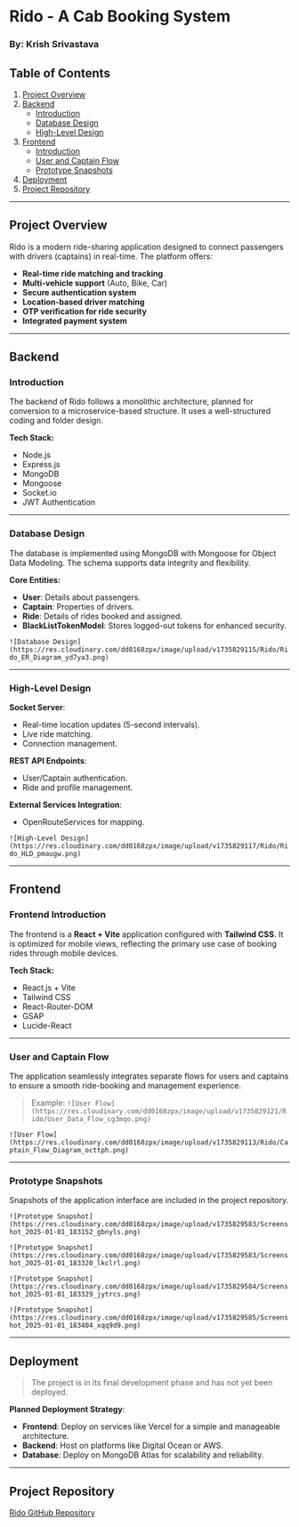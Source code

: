 # Rido - A Cab Booking System

### By: Krish Srivastava

## Table of Contents

1. [Project Overview](#project-overview)
2. [Backend](#backend)
   - [Introduction](#introduction)
   - [Database Design](#database-design)
   - [High-Level Design](#high-level-design)
3. [Frontend](#frontend)
   - [Introduction](#frontend-introduction)
   - [User and Captain Flow](#user-and-captain-flow)
   - [Prototype Snapshots](#prototype-snapshots)
4. [Deployment](#deployment)
5. [Project Repository](#project-repository)

---

## Project Overview

Rido is a modern ride-sharing application designed to connect passengers with drivers (captains) in real-time. The platform offers:

- **Real-time ride matching and tracking**
- **Multi-vehicle support** (Auto, Bike, Car)
- **Secure authentication system**
- **Location-based driver matching**
- **OTP verification for ride security**
- **Integrated payment system**

---

## Backend

### Introduction

The backend of Rido follows a monolithic architecture, planned for conversion to a microservice-based structure. It uses a well-structured coding and folder design.

**Tech Stack:**
- Node.js
- Express.js
- MongoDB
- Mongoose
- Socket.io
- JWT Authentication

---

### Database Design

The database is implemented using MongoDB with Mongoose for Object Data Modeling. The schema supports data integrity and flexibility.

**Core Entities:**
- **User**: Details about passengers.
- **Captain**: Properties of drivers.
- **Ride**: Details of rides booked and assigned.
- **BlackListTokenModel**: Stores logged-out tokens for enhanced security.

<!-- > **Image Placeholder**: Add an ER diagram or schema design image here. -->
`![Database Design](https://res.cloudinary.com/dd0168zpx/image/upload/v1735829115/Rido/Rido_ER_Diagram_yd7ya3.png)`

---

### High-Level Design

**Socket Server**:
- Real-time location updates (5-second intervals).
- Live ride matching.
- Connection management.

**REST API Endpoints**:
- User/Captain authentication.
- Ride and profile management.

**External Services Integration**:
- OpenRouteServices for mapping.

<!-- > **Image Placeholder**: Add a flowchart or architecture diagram here. -->
`![High-Level Design](https://res.cloudinary.com/dd0168zpx/image/upload/v1735829117/Rido/Rido_HLD_pmaugw.png)`

---

## Frontend

### Frontend Introduction

The frontend is a **React + Vite** application configured with **Tailwind CSS**. It is optimized for mobile views, reflecting the primary use case of booking rides through mobile devices.

**Tech Stack:**
- React.js + Vite
- Tailwind CSS
- React-Router-DOM
- GSAP
- Lucide-React

<!-- > **Image Placeholder**: Add a screenshot of the frontend landing page here. -->
<!-- `![Frontend Screenshot](URL_TO_FRONTEND_IMAGE)` -->

---

### User and Captain Flow

The application seamlessly integrates separate flows for users and captains to ensure a smooth ride-booking and management experience.

<!-- > **Image Placeholder**: Add a diagram or illustration of the data flow between user and captain. -->
> Example: `![User Flow](https://res.cloudinary.com/dd0168zpx/image/upload/v1735829121/Rido/User_Data_Flow_cg3mqo.png)`

<!-- > **Image Placeholder**: Add a diagram or illustration of the data flow between user and captain. -->
`![User Flow](https://res.cloudinary.com/dd0168zpx/image/upload/v1735829113/Rido/Captain_Flow_Diagram_octtph.png)`

---

### Prototype Snapshots

Snapshots of the application interface are included in the project repository.

<!-- > **Image Placeholder**: Add snapshots of key screens here. -->
`![Prototype Snapshot](https://res.cloudinary.com/dd0168zpx/image/upload/v1735829583/Screenshot_2025-01-01_183152_gbnyls.png)`

`![Prototype Snapshot](https://res.cloudinary.com/dd0168zpx/image/upload/v1735829583/Screenshot_2025-01-01_183320_lkclrl.png)`

`![Prototype Snapshot](https://res.cloudinary.com/dd0168zpx/image/upload/v1735829584/Screenshot_2025-01-01_183329_jytrcs.png)`

`![Prototype Snapshot](https://res.cloudinary.com/dd0168zpx/image/upload/v1735829585/Screenshot_2025-01-01_183404_xqq9d9.png)`

---

## Deployment

> The project is in its final development phase and has not yet been deployed.

**Planned Deployment Strategy**:
- **Frontend**: Deploy on services like Vercel for a simple and manageable architecture.
- **Backend**: Host on platforms like Digital Ocean or AWS.
- **Database**: Deploy on MongoDB Atlas for scalability and reliability.

---

## Project Repository

[Rido GitHub Repository](https://github.com/krish-srivastava-2305/Cab-Booking-System)
